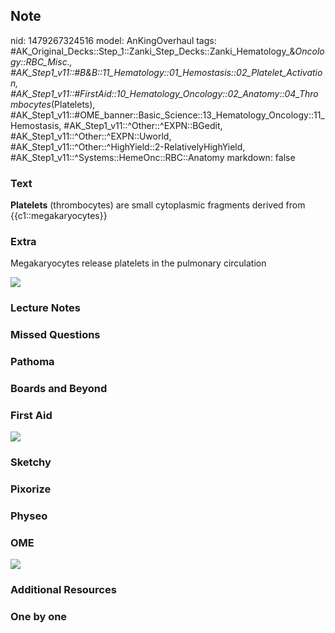 ## Note
nid: 1479267324516
model: AnKingOverhaul
tags: #AK_Original_Decks::Step_1::Zanki_Step_Decks::Zanki_Hematology_&_Oncology::RBC_Misc., #AK_Step1_v11::#B&B::11_Hematology::01_Hemostasis::02_Platelet_Activation, #AK_Step1_v11::#FirstAid::10_Hematology_Oncology::02_Anatomy::04_Thrombocytes_(Platelets), #AK_Step1_v11::#OME_banner::Basic_Science::13_Hematology_Oncology::11_Hemostasis, #AK_Step1_v11::^Other::^EXPN::BGedit, #AK_Step1_v11::^Other::^EXPN::Uworld, #AK_Step1_v11::^Other::^HighYield::2-RelativelyHighYield, #AK_Step1_v11::^Systems::HemeOnc::RBC::Anatomy
markdown: false

### Text
<div>
  <b>Platelets</b> (thrombocytes) are small cytoplasmic fragments
  derived from {{c1::megakaryocytes}}
</div>

### Extra
Megakaryocytes release platelets in the pulmonary circulation
<div><img src="paste-190370130428120.jpg"></div>

### Lecture Notes


### Missed Questions


### Pathoma


### Boards and Beyond


### First Aid
<img src="tmp9Hmtgo.png">

### Sketchy


### Pixorize


### Physeo


### OME
<div class="ome-widget">
  <a href=
  "https://onlinemeded.org/spa/heme-onc/hemostasis/acquire?ref=anki">
  <img src="_OME_AnkiFlashcards_Lesson_3.png"></a>
</div>

### Additional Resources


### One by one

